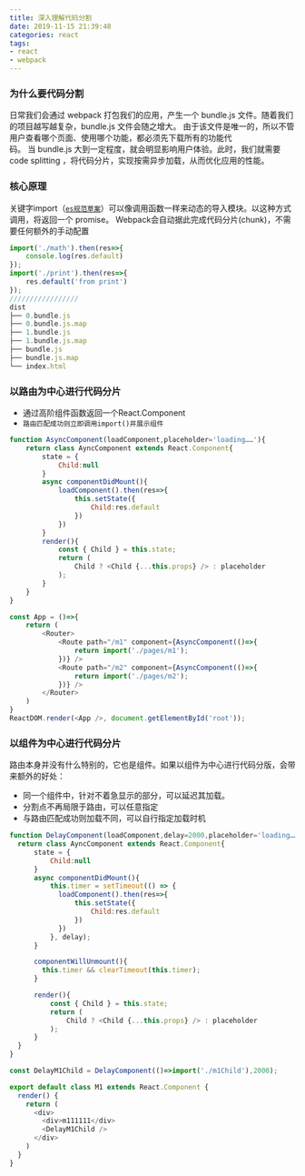 ```yaml
---
title: 深入理解代码分割
date: 2019-11-15 21:39:48
categories: react
tags:
- react
- webpack
---
```


### 为什么要代码分割
日常我们会通过 webpack 打包我们的应用，产生一个 bundle.js 文件。随着我们的项目越写越复杂，bundle.js 文件会随之增大。 由于该文件是唯一的，所以不管用户查看哪个页面、使用哪个功能，都必须先下载所有的功能代码。 当 bundle.js 大到一定程度，就会明显影响用户体验。此时，我们就需要 code splitting ，将代码分片，实现按需异步加载，从而优化应用的性能。
 <!-- more -->
### 核心原理
关键字import（[`es规范草案`](https://developer.mozilla.org/zh-CN/docs/Web/JavaScript/Reference/Statements/import)）可以像调用函数一样来动态的导入模块。以这种方式调用，将返回一个 promise。
Webpack会自动据此完成代码分片(chunk)，不需要任何额外的手动配置

```javascript
import('./math').then(res=>{
    console.log(res.default)
});
import('./print').then(res=>{
    res.default('from print')
});
/////////////////
dist
├── 0.bundle.js
├── 0.bundle.js.map
├── 1.bundle.js
├── 1.bundle.js.map
├── bundle.js
├── bundle.js.map
└── index.html
```

### 以路由为中心进行代码分片
+ 通过高阶组件函数返回一个React.Component
+ `路由匹配成功则立即调用import()并展示组件`
```javascript
function AsyncComponent(loadComponent,placeholder='loading……'){
    return class AyncComponent extends React.Component{
        state = {
            Child:null
        }
        async componentDidMount(){
            loadComponent().then(res=>{
                this.setState({
                    Child:res.default
                })
            })
        }
        render(){
            const { Child } = this.state;
            return (
                Child ? <Child {...this.props} /> : placeholder
            );
        }
    }    
}

const App = ()=>{
    return (
        <Router>
            <Route path="/m1" component={AsyncComponent(()=>{
                return import('./pages/m1');
            })} />
            <Route path="/m2" component={AsyncComponent(()=>{
                return import('./pages/m2');
            })} />
        </Router>
    )
}
ReactDOM.render(<App />, document.getElementById('root'));
```
### 以组件为中心进行代码分片
路由本身并没有什么特别的，它也是组件。如果以组件为中心进行代码分版，会带来额外的好处：
+ 同一个组件中，针对不着急显示的部分，可以延迟其加载。
+ 分割点不再局限于路由，可以任意指定
+ 与路由匹配成功则加载不同，可以自行指定加载时机
```javascript
function DelayComponent(loadComponent,delay=2000,placeholder='loading……'){
  return class AyncComponent extends React.Component{
      state = {
          Child:null
      }
      async componentDidMount(){
          this.timer = setTimeout(() => {
            loadComponent().then(res=>{
                this.setState({
                    Child:res.default
                })
            })
          }, delay);
      }

      componentWillUnmount(){
        this.timer && clearTimeout(this.timer);
      }

      render(){
          const { Child } = this.state;
          return (
              Child ? <Child {...this.props} /> : placeholder
          );
      }
  }    
}

const DelayM1Child = DelayComponent(()=>import('./m1Child'),2000);

export default class M1 extends React.Component {
  render() {
    return (
      <div>
        <div>m111111</div>
        <DelayM1Child />
      </div>
    )
  }
}
```